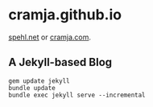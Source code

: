 # cramja.github.io 

[spehl.net](https://www.spehl.net) or [cramja.com](https://www.cramja.com).

## A Jekyll-based Blog

```
gem update jekyll
bundle update
bundle exec jekyll serve --incremental
```